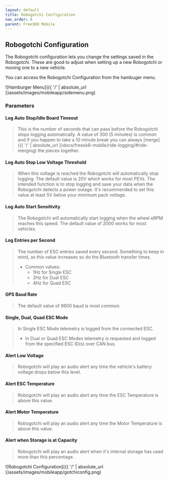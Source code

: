 ```yaml
---
layout: default
title: Robogotchi Configuration
nav_order: 6
parent: FreeSK8 Mobile
---
```


## Robogotchi Configuration

The Robogotchi configuration lets you change the settings saved in the Robogotchi. These are good to adjust when setting up a new Robogotchi or moving one to a new vehicle. 

You can access the Robogotchi Configuration from the hambuger menu.

![Hamburger Menu]({{ '/' | absolute_url }}assets/images/mobileapp/sidemenu.png)

### Parameters

#### Log Auto Stop/Idle Board Timeout
  > This is the number of seconds that can pass before the Robogotchi stops logging automatically. A value of 300 (5 minutes) is common and if you happen to take a 10 minute break you can always [merge]({{ '/' | absolute_url }}docs/freesk8-mobile/ride-logging/#ride-merging) the pieces together.

#### Log Auto Stop Low Voltage Threshold
  > When this voltage is reached the Robogotchi will automatically stop logging. The default value is 20V which works for most PEVs. The intended function is to stop logging and save your data when the Robogotchi detects a power outage. It's recommended to set this value at least 5V below your minimum pack voltage.

#### Log Auto Start Sensitivity
  > The Robogotchi will automatically start logging when the wheel eRPM reaches this speed. The default value of 2000 works for most vehicles.

#### Log Entries per Second
  > The number of ESC entries saved every second. Something to keep in mind, as this value increases so do the Bluetooth transfer times. 
  > * Common values:
  >   * 1Hz for Single ESC
  >   * 2Hz for Dual ESC
  >   * 4Hz for Quad ESC

#### GPS Baud Rate
  > The default value of 9600 baud is most common.

#### Single, Dual, Quad ESC Mode
   > In Single ESC Mode telemetry is logged from the connected ESC.
   > * In Dual or Quad ESC Modes telemetry is requested and logged from the specified ESC ID(s) over CAN bus.

#### Alert Low Voltage
  > Robogotchi will play an audio alert any time the vehicle's battery voltage drops below this level.

#### Alert ESC Temperature
  > Robogotchi will play an audio alert any time the ESC Temperature is above this value.

#### Alert Motor Temperature

  > Robogotchi will play an audio alert any time the Motor Temperature is above this value.

#### Alert when Storage is at Capacity
  > Robogotchi will play an audio alert when it's internal storage has used more than this percentage.

![Robogotchi Configuration]({{ '/' | absolute_url }}assets/images/mobileapp/gotchiconfig.png)